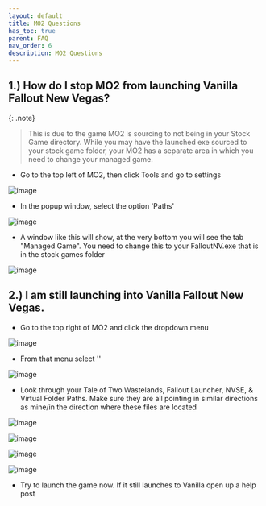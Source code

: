 ```yaml
---
layout: default
title: MO2 Questions
has_toc: true
parent: FAQ
nav_order: 6
description: MO2 Questions
---
```


## **1.) How do I stop MO2 from launching Vanilla Fallout New Vegas?**

{: .note}
> This is due to the game MO2 is sourcing to not being in your Stock Game directory. While you may have the launched exe sourced to your stock game folder, your MO2 has a separate area in which you need to change your managed game.

- Go to the top left of MO2, then click Tools and go to settings

![image](https://user-images.githubusercontent.com/112358568/210423882-688d5599-303c-4e84-9195-eff4d8141391.png)

- In the popup window, select the option 'Paths'

![image](https://user-images.githubusercontent.com/112358568/210423942-6caeb63c-c569-4a5c-b7c3-2c58a42f85bd.png)

- A window like this will show, at the very bottom you will see the tab "Managed Game". You need to change this to your FalloutNV.exe that is in the stock games folder

![image](https://user-images.githubusercontent.com/112358568/210424070-3c29844a-ef22-4c82-8b68-d1cef431f223.png)

## **2.) I am still launching into Vanilla Fallout New Vegas.**

- Go to the top right of MO2 and click the dropdown menu

![image](https://user-images.githubusercontent.com/112358568/210424285-935de080-065f-4275-8cee-74867ded0797.png)

- From that menu select '<Edit>'
  
![image](https://user-images.githubusercontent.com/112358568/210424367-3ab0894c-263a-4dda-99c1-26e21fadcfaf.png)
  
- Look through your Tale of Two Wastelands, Fallout Launcher, NVSE, & Virtual Folder Paths. Make sure they are all pointing in similar directions as mine/in the direction where these files are located

![image](https://user-images.githubusercontent.com/112358568/210424536-5aff1c43-7f85-4b19-a5cb-d87e6bd370f9.png)

![image](https://user-images.githubusercontent.com/112358568/210424622-d0178042-935b-4910-bc48-1a7a8d54889b.png)
  
![image](https://user-images.githubusercontent.com/112358568/210424649-32a7ac9b-ce2f-4c5e-a78f-30f995668800.png)

![image](https://user-images.githubusercontent.com/112358568/210424716-bc139b42-8910-4659-bc71-db6f9eaf9b75.png)

- Try to launch the game now. If it still launches to Vanilla open up a help post



